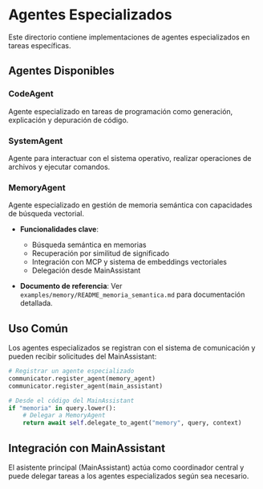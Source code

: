 # Agentes Especializados

Este directorio contiene implementaciones de agentes especializados en tareas específicas.

## Agentes Disponibles

### CodeAgent
Agente especializado en tareas de programación como generación, explicación y depuración de código.

### SystemAgent
Agente para interactuar con el sistema operativo, realizar operaciones de archivos y ejecutar comandos.

### MemoryAgent
Agente especializado en gestión de memoria semántica con capacidades de búsqueda vectorial.

- **Funcionalidades clave**:
  - Búsqueda semántica en memorias
  - Recuperación por similitud de significado
  - Integración con MCP y sistema de embeddings vectoriales
  - Delegación desde MainAssistant

- **Documento de referencia**: Ver `examples/memory/README_memoria_semantica.md` para documentación detallada.

## Uso Común

Los agentes especializados se registran con el sistema de comunicación y pueden recibir solicitudes del MainAssistant:

```python
# Registrar un agente especializado
communicator.register_agent(memory_agent)
communicator.register_agent(main_assistant)

# Desde el código del MainAssistant
if "memoria" in query.lower():
    # Delegar a MemoryAgent
    return await self.delegate_to_agent("memory", query, context)
```

## Integración con MainAssistant

El asistente principal (MainAssistant) actúa como coordinador central y puede delegar tareas a los agentes especializados según sea necesario. 